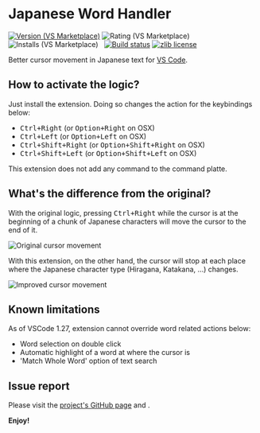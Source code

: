 # Japanese Word Handler

[![Version (VS Marketplace)](https://vsmarketplacebadge.apphb.com/version-short/sgryjp.japanese-word-handler.svg)](https://marketplace.visualstudio.com/items?itemName=sgryjp.japanese-word-handler)
![Rating (VS Marketplace)](https://vsmarketplacebadge.apphb.com/rating-star/sgryjp.japanese-word-handler.svg)
![Installs (VS Marketplace)](https://vsmarketplacebadge.apphb.com/installs-short/sgryjp.japanese-word-handler.svg)
&nbsp;
[![Build status](https://ci.appveyor.com/api/projects/status/eqclfgbaefm5npt8/branch/master?svg=true)](https://ci.appveyor.com/project/sgryjp/japanese-word-handler/branch/master)
[![zlib license](https://img.shields.io/badge/license-zlib-lightgray.svg?longCache=true&style=popout)](https://github.com/sgryjp/japanese-word-handler/blob/master/LICENSE)

Better cursor movement in Japanese text for [VS Code](https://code.visualstudio.com).

## How to activate the logic?

Just install the extension. Doing so changes the action for the keybindings
below:

* <kbd>Ctrl+Right</kbd> (or <kbd>Option+Right</kbd> on OSX)
* <kbd>Ctrl+Left</kbd> (or <kbd>Option+Left</kbd> on OSX)
* <kbd>Ctrl+Shift+Right</kbd> (or <kbd>Option+Shift+Right</kbd> on OSX)
* <kbd>Ctrl+Shift+Left</kbd> (or <kbd>Option+Shift+Left</kbd> on OSX)

This extension does not add any command to the command platte.

## What's the difference from the original?

With the original logic, pressing <kbd>Ctrl+Right</kbd> while the cursor is at
the beginning of a chunk of Japanese characters will move the cursor to the end
of it.

![Original cursor movement](https://github.com/sgryjp/japanese-word-handler/raw/master/images/japanese-word-handler-vanilla.gif)

With this extension, on the other hand, the cursor will stop at each place
where the Japanese character type (Hiragana, Katakana, ...) changes.

![Improved cursor movement](https://github.com/sgryjp/japanese-word-handler/raw/master/images/japanese-word-handler.gif)

## Known limitations

As of VSCode 1.27, extension cannot override word related actions below:

* Word selection on double click
* Automatic highlight of a word at where the cursor is
* 'Match Whole Word' option of text search

## Issue report

Please visit the [project's GitHub page](https://github.com/sgryjp/japanese-word-handler) and .


**Enjoy!**

